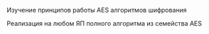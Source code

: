 Изучение принципов работы AES алгоритмов шифрования

Реализация на любом ЯП полного алгоритма из семейcтва AES
